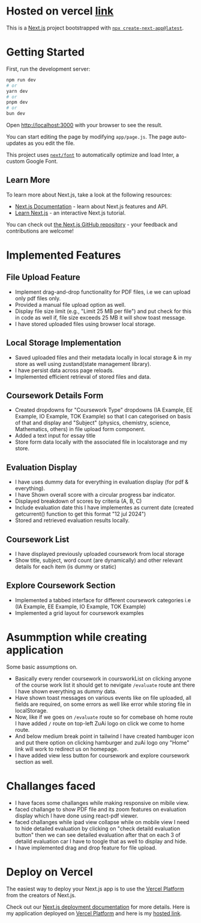 # Hosted on vercel [link](https://zu-ai-assignment.vercel.app/)

This is a [Next.js](https://nextjs.org/) project bootstrapped with [`npx create-next-app@latest`](https://github.com/vercel/next.js/tree/canary/packages/create-next-app).

# Getting Started

First, run the development server:

```bash
npm run dev
# or
yarn dev
# or
pnpm dev
# or
bun dev
```

Open [http://localhost:3000](http://localhost:3000) with your browser to see the result.

You can start editing the page by modifying `app/page.js`. The page auto-updates as you edit the file.

This project uses [`next/font`](https://nextjs.org/docs/basic-features/font-optimization) to automatically optimize and load Inter, a custom Google Font.

## Learn More

To learn more about Next.js, take a look at the following resources:

- [Next.js Documentation](https://nextjs.org/docs) - learn about Next.js features and API.
- [Learn Next.js](https://nextjs.org/learn) - an interactive Next.js tutorial.

You can check out [the Next.js GitHub repository](https://github.com/vercel/next.js/) - your feedback and contributions are welcome!

# Implemented Features
## File Upload Feature
* Implement drag-and-drop functionality for PDF files, i.e we can upload only pdf files only.
* Provided a manual file upload option as well.
* Display file size limit (e.g., "Limit 25 MB per file") and put check for this in code as well if, file size exceeds 25 MB it will show toast message.
* I have stored uploaded files using browser local storage.

## Local Storage Implementation
* Saved uploaded files and their metadata locally in local storage & in my store as well using zustand(state management library).
* I have persist data across page reloads.
* Implemented efficient retrieval of stored files and data.

## Coursework Details Form
* Created dropdowns for "Coursework Type" dropdowns (IA Example, EE Example, IO Example, TOK Example) so that I can categorised on basis of that and display and "Subject" (physics, chemistry, science, Mathematics, others) in file upload form component.
* Added a text input for essay title
* Store form data locally with the associated file in localstorage and my store.

## Evaluation Display
* I have uses dummy data for everything in evaluation display (for pdf & everything).
* I have Shown overall score with a circular progress bar indicator.
* Displayed breakdown of scores by criteria (A, B, C)
* Include evaluation date this I have implementes as current date (created getcurrent() function to get this format "12 jul 2024") 
* Stored and retrieved evaluation results locally.

## Coursework List
* I have displayed previously uploaded coursework from local storage
* Show title, subject, word count (are dynamically) and other relevant details for each item (is dummy or static)

## Explore Coursework Section
* Implemented a tabbed interface for different coursework categories i.e (IA Example, EE Example, IO Example, TOK Example)
* Implemented a grid layout for coursework examples

# Asummption while creating application
Some basic assumptions on.
* Basically every render coursework in coursworkList on clicking anyone of the course work list it should get to nevigate ```/evaluate``` route ant there I have shown everything as dummy data.
* Have shown toast messages on various events like on file uploaded, all fields are required, on some errors as well like error while storing file in localStorage.
* Now, like if we goes on ```/evaluate``` route so for comebase oh home route I have added ```/``` route on top-left ZuAi logo on click we come to home route.
* And below medium break point in tailwind I have created hambuger icon and put there option on clicking hamburger and zuAi logo ony "Home" link will work to redirect us on homepage.
* I have added view less button for coursework and explore coursework section as well.

# Challanges faced
* I have faces some challanges while making responsive on mibile view.
* faced challange to show PDF file and its zoom features on evaluation display which I have done using react-pdf viewer.
* faced challanges while ipad view collapse while on mobile view I need to hide detailed evaluation by clicking on "check detaild evaluation button" then we can see detailed evaluation after that on each 3 of detaild evaluation car I have to toogle that as well to display and hide.
* I have implemented drag and drop feature for file upload.

# Deploy on Vercel

The easiest way to deploy your Next.js app is to use the [Vercel Platform](https://vercel.com/new?utm_medium=default-template&filter=next.js&utm_source=create-next-app&utm_campaign=create-next-app-readme) from the creators of Next.js.

Check out our [Next.js deployment documentation](https://nextjs.org/docs/deployment) for more details.
Here is my application deployed on [Vercel Platform](https://vercel.com/new?utm_medium=default-template&filter=next.js&utm_source=create-next-app&utm_campaign=create-next-app-readme) and here is my [hosted link](https://zu-ai-assignment.vercel.app/).
